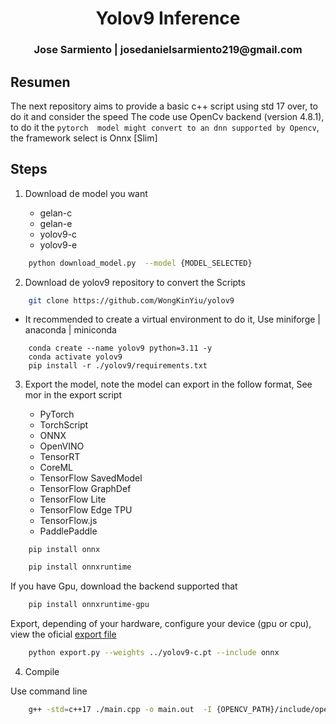 <h1 align="center">Yolov9 Inference</h1>


<h3 align="center"> Jose Sarmiento | josedanielsarmiento219@gmail.com</h3>


## Resumen


The next repository aims to provide a basic c++ script using std 17 over, to do it and consider the speed The code use OpenCv backend (version 4.8.1), to do it the `pytorch  model might convert to an dnn supported by Opencv`, the framework select is Onnx [Slim]


## Steps


1. Download de model you want 

    - gelan-c
    - gelan-e
    - yolov9-c
    - yolov9-e


```bash
    python download_model.py  --model {MODEL_SELECTED}
```

2. Download de yolov9 repository to convert the Scripts

```bash
    git clone https://github.com/WongKinYiu/yolov9
```

- It recommended to create a virtual environment to do it, Use miniforge | anaconda | miniconda

```
    conda create --name yolov9 python=3.11 -y
    conda activate yolov9
    pip install -r ./yolov9/requirements.txt
```

3. Export the model, note the model can export in the follow format, See mor in the export script

    - PyTorch
    - TorchScript
    - ONNX
    - OpenVINO
    - TensorRT
    - CoreML
    - TensorFlow SavedModel
    - TensorFlow GraphDef
    - TensorFlow Lite
    - TensorFlow Edge TPU
    - TensorFlow.js
    - PaddlePaddle

```
    pip install onnx
```

```bash
    pip install onnxruntime
```

If you have Gpu, download the backend supported that

```bash
    pip install onnxruntime-gpu
```

Export, depending of your hardware, configure your device (gpu or cpu), view the oficial [export file](https://github.com/WongKinYiu/yolov9/blob/main/export.py)


```bash
    python export.py --weights ../yolov9-c.pt --include onnx 
```


4. Compile

Use command line 

```bash
    g++ -std=c++17 ./main.cpp -o main.out  -I {OPENCV_PATH}/include/opencv4/opencv2 -I {OPENCV_PATH}/include/opencv4 -L {OPENCV_PATH}/lib -l opencv_stitching -l opencv_superres -l opencv_videostab -l opencv_aruco -l opencv_bgsegm -l opencv_bioinspired -l opencv_ccalib -l opencv_dnn_objdetect -l opencv_dpm -l opencv_face -l opencv_fuzzy -l opencv_hfs -l opencv_img_hash -l opencv_line_descriptor -l opencv_optflow -l opencv_reg -l opencv_rgbd -l opencv_saliency -l opencv_stereo -l opencv_structured_light -l opencv_phase_unwrapping -l opencv_surface_matching -l opencv_tracking -l opencv_datasets -l opencv_dnn -l opencv_plot -l opencv_xfeatures2d -l opencv_shape -l opencv_video -l opencv_ml -l opencv_ximgproc -l opencv_xobjdetect -l opencv_objdetect -l opencv_calib3d -l opencv_features2d -l opencv_highgui -l opencv_videoio -l opencv_imgcodecs -l opencv_flann -l opencv_xphoto -l opencv_photo -l opencv_imgproc -l opencv_core -g 
```

